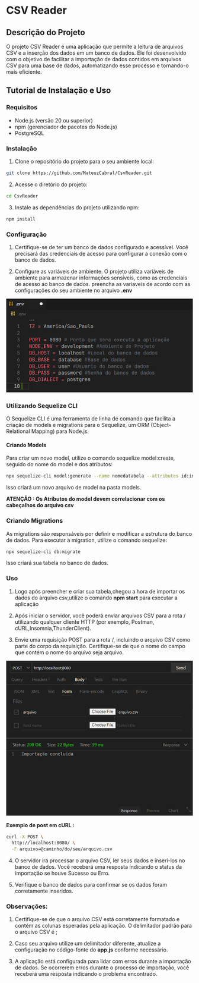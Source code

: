 # CSV Reader

## Descrição do Projeto

O projeto CSV Reader é uma aplicação que permite a leitura de arquivos CSV e a inserção dos dados em um banco de dados. Ele foi desenvolvido com o objetivo de facilitar a importação de dados contidos em arquivos CSV para uma base de dados, automatizando esse processo e tornando-o mais eficiente.

## Tutorial de Instalação e Uso

### Requisitos

- Node.js (versão 20 ou superior)
- npm (gerenciador de pacotes do Node.js)
- PostgreSQL

### Instalação

1. Clone o repositório do projeto para o seu ambiente local:

```bash
git clone https://github.com/MateuzCabral/CsvReader.git
```
2. Acesse o diretório do projeto:

```bash
cd CsvReader
```
3. Instale as dependências do projeto utilizando npm:

```bash
npm install
```

### Configuração

1. Certifique-se de ter um banco de dados configurado e acessível. Você precisará das credenciais de acesso para configurar a conexão com o banco de dados.

2. Configure as variáveis de ambiente. O projeto utiliza variáveis de ambiente para armazenar informações sensíveis, como as credenciais de acesso ao banco de dados. preencha as variaveis de acordo com as configurações do seu ambiente no arquivo **.env**

![alt text](images/image2.png)


### Utilizando Sequelize CLI
O Sequelize CLI é uma ferramenta de linha de comando que facilita a criação de models e migrations para o Sequelize, um ORM (Object-Relational Mapping) para Node.js.

#### Criando Models
Para criar um novo model, utilize o comando sequelize model:create, seguido do nome do model e dos atributos:

```bash
npx sequelize-cli model:generate --name nomedatabela --attributes id:int,name:string
```
Isso criará um novo arquivo de model na pasta models.

**ATENÇÃO : Os Atributos do model devem correlacionar com os cabeçalhos do arquivo csv**

### Criando Migrations
As migrations são responsáveis por definir e modificar a estrutura do banco de dados. Para executar a migration, utilize o comando sequelize:

```bash
npx sequelize-cli db:migrate
```
Isso criará sua tabela no banco de dados.

### Uso

1. Logo após preencher e criar sua tabela,chegou a hora de importar os dados do arquivo csv,utilize o comando **npm start** para executar a aplicação

2. Após iniciar o servidor, você poderá enviar arquivos CSV para a rota / utilizando qualquer cliente HTTP (por exemplo, Postman, cURL,Insomnia,ThunderClient).

3. Envie uma requisição POST para a rota /, incluindo o arquivo CSV como parte do corpo da requisição. Certifique-se de que o nome do campo que contém o nome do arquivo seja arquivo.

![alt text](images/image.png)

**Exemplo de post em cURL :**

```bash
curl -X POST \
  http://localhost:8080/ \
  -F arquivo=@caminho/do/seu/arquivo.csv
```

4. O servidor irá processar o arquivo CSV, ler seus dados e inseri-los no banco de dados. Você receberá uma resposta indicando o status da importação se houve Sucesso ou Erro.

5. Verifique o banco de dados para confirmar se os dados foram corretamente inseridos.

### Observações:

1. Certifique-se de que o arquivo CSV está corretamente formatado e contém as colunas esperadas pela aplicação.
O delimitador padrão para o arquivo CSV é ;

2. Caso seu arquivo utilize um delimitador diferente, atualize a configuração no código-fonte do **app.js** conforme necessário.

3. A aplicação está configurada para lidar com erros durante a importação de dados. Se ocorrerem erros durante o processo de importação, você receberá uma resposta indicando o problema encontrado.